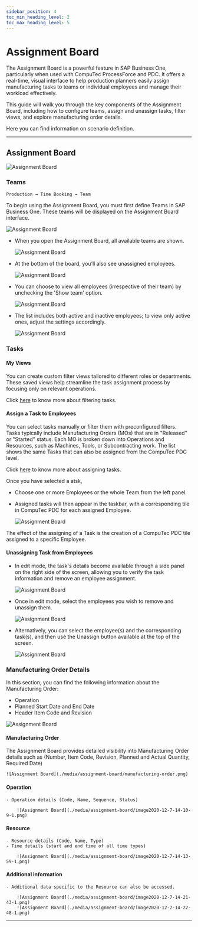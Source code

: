 ```yaml
---
sidebar_position: 4
toc_min_heading_level: 2
toc_max_heading_level: 5
---
```


# Assignment Board

The Assignment Board is a powerful feature in SAP Business One, particularly when used with CompuTec ProcessForce and PDC. It offers a real-time, visual interface to help production planners easily assign manufacturing tasks to teams or individual employees and manage their workload effectively.

This guide will walk you through the key components of the Assignment Board, including how to configure teams, assign and unassign tasks, filter views, and explore manufacturing order details.

Here you can find information on scenario definition.

---

## Assignment Board

![Assignment Board](./media/assignment-board/image2020-11-18-10-34-36.png)

### Teams

``Production → Time Booking → Team``

To begin using the Assignment Board, you must first define Teams in SAP Business One. These teams will be displayed on the Assignment Board interface.

![Assignment Board](./media/assignment-board/image2020-11-18-10-35-29.png)

- When you open the Assignment Board, all available teams are shown.

    ![Assignment Board](./media/assignment-board/image2021-3-31-11-4-39.png)

- At the bottom of the board, you’ll also see unassigned employees.

    ![Assignment Board](./media/assignment-board/image2021-3-31-11-10-23.png)

- You can choose to view all employees (irrespective of their team) by unchecking the 'Show team' option.

    ![Assignment Board](./media/assignment-board/image2021-3-31-11-5-46.png)

- The list includes both active and inactive employees; to view only active ones, adjust the settings accordingly.

    ![Assignment Board](./media/assignment-board/image2021-3-31-11-16-7.png)

### Tasks

#### My Views

You can create custom filter views tailored to different roles or departments. These saved views help streamline the task assignment process by focusing only on relevant operations.

Click [here](https://www.youtube.com/watch?v=jQF-vpgacSI) to know more about filtering tasks.

#### Assign a Task to Employees

You can select tasks manually or filter them with preconfigured filters. Tasks typically include Manufacturing Orders (MOs) that are in "Released" or "Started" status. Each MO is broken down into Operations and Resources, such as Machines, Tools, or Subcontracting work. The list shows the same Tasks that can also be assigned from the CompuTec PDC level.

Click [here](https://www.youtube.com/watch?v=35TLLMNabNE) to know more about assigning tasks.

Once you have selected a atsk,

- Choose one or more Employees or the whole Team from the left panel.
- Assigned tasks will then appear in the taskbar, with a corresponding tile in CompuTec PDC for each assigned Employee.

    ![Assignment Board](./media/assignment-board/image2020-11-24-12-12-45.png)

The effect of the assigning of a Task is the creation of a CompuTec PDC tile assigned to a specific Employee.

#### Unassigning Task from Employees

- In edit mode, the task's details become available through a side panel on the right side of the screen, allowing you to verify the task information and remove an employee assignment.

    ![Assignment Board](./media/assignment-board/image2020-11-24-12-20-25.png)

- Once in edit mode, select the employees you wish to remove and unassign them.

    ![Assignment Board](./media/assignment-board/image2020-12-7-13-17-29.png)

- Alternatively, you can select the employee(s) and the corresponding task(s), and then use the Unassign button available at the top of the screen.

    ![Assignment Board](./media/assignment-board/image2021-3-31-11-20-0.png)

### Manufacturing Order Details

In this section, you can find the following information about the Manufacturing Order:

- Operation
- Planned Start Date and End Date
- Header Item Code and Revision

![Assignment Board](./media/assignment-board/image2020-12-7-14-0-56.png)

#### Manufacturing Order

The Assignment Board provides detailed visibility into Manufacturing Order details such as (Number, Item Code, Revision, Planned and Actual Quantity, Required Date)

    ![Assignment Board](./media/assignment-board/manufacturing-order.png)

#### Operation

    - Operation details (Code, Name, Sequence, Status)

        ![Assignment Board](./media/assignment-board/image2020-12-7-14-10-9-1.png)

#### Resource

    - Resource details (Code, Name, Type)
    - Time details (start and end time of all time types)

        ![Assignment Board](./media/assignment-board/image2020-12-7-14-13-59-1.png)

#### Additional information

    - Additional data specific to the Resource can also be accessed.

        ![Assignment Board](./media/assignment-board/image2020-12-7-14-21-43-1.png)
        ![Assignment Board](./media/assignment-board/image2020-12-7-14-22-48-1.png)

---
